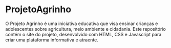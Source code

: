 # ProjetoAgrinho
O Projeto Agrinho é uma iniciativa educativa que visa ensinar crianças e adolescentes sobre agricultura, meio ambiente e cidadania. Este repositório contém o site do projeto, desenvolvido com HTML, CSS e Javascript para criar uma plataforma informativa e atraente.

